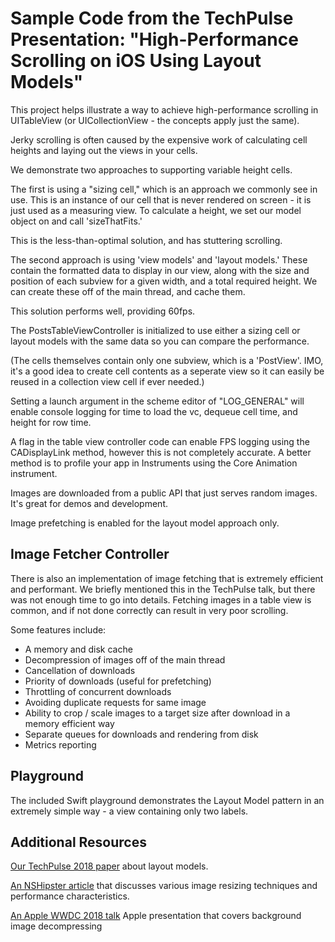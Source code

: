 #  Sample Code from the TechPulse Presentation: "High-Performance Scrolling on iOS Using Layout Models"


This project helps illustrate a way to achieve high-performance scrolling in UITableView (or UICollectionView - the concepts apply just the same). 

Jerky scrolling is often caused by the expensive work of calculating cell heights and laying out the views in your cells.

We demonstrate two approaches to supporting variable height cells.

The first is using a "sizing cell," which is an approach we commonly see in use. This is an instance of our cell that is never rendered on screen - it is just used as a measuring view. To calculate a height, we set our model object on and call 'sizeThatFits.' 

This is the less-than-optimal solution, and has stuttering scrolling.

The second approach is using 'view models' and 'layout models.' These contain the formatted data to display in our view, along with the size and position of each subview for a given width, and a total required height. We can create these off of the main thread, and cache them. 

This solution performs well, providing 60fps.

The PostsTableViewController is initialized to use either a sizing cell or layout models with the same data so you can compare the performance.

(The cells themselves contain only one subview, which is a 'PostView'. IMO, it's a good idea to create cell contents as a seperate view so it can easily be reused in a collection view cell if ever needed.)

Setting a launch argument in the scheme editor of "LOG_GENERAL" will enable console logging for time to load the vc, dequeue cell time, and height for row time.

A flag in the table view controller code can enable FPS logging using the CADisplayLink method, however this is not completely accurate. A better method is to profile your app in Instruments using the Core Animation instrument.

Images are downloaded from a public API that just serves random images. It's great for demos and development. 

Image prefetching is enabled for the layout model approach only.

## Image Fetcher Controller

There is also an implementation of image fetching that is extremely efficient and performant. We briefly mentioned this in the TechPulse talk, but there was not enough time to go into details. Fetching images in a table view is common, and if not done correctly can result in very poor scrolling.

Some features include:

- A memory and disk cache
- Decompression of images off of the main thread
- Cancellation of downloads
- Priority of downloads (useful for prefetching)
- Throttling of concurrent downloads
- Avoiding duplicate requests for same image
- Ability to crop / scale images to a target size after download in a memory efficient way
- Separate queues for downloads and rendering from disk
- Metrics reporting

## Playground

The included Swift playground demonstrates the Layout Model pattern in an extremely simple way - a view containing only two labels.

## Additional Resources

[Our TechPulse 2018 paper](./ModelingLayouts.pdf) about layout models.

[An NSHipster article](https://nshipster.com/image-resizing/) that discusses various image resizing techniques and performance characteristics.

[An Apple WWDC 2018 talk](https://developer.apple.com/videos/play/wwdc2018/219/) Apple presentation that covers background image decompressing




